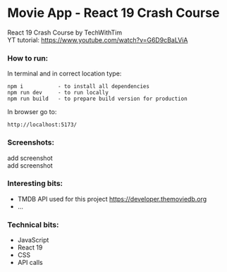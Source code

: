 # Movie App - React 19 Crash Course

React 19 Crash Course by TechWithTim <br>
YT tutorial: https://www.youtube.com/watch?v=G6D9cBaLViA <br>

### How to run:

In terminal and in correct location type:

```
npm i           - to install all dependencies
npm run dev     - to run locally
npm run build   - to prepare build version for production
```

In browser go to:

```
http://localhost:5173/
```

### Screenshots: <br>

add screenshot<br>
add screenshot<br>

### Interesting bits:

- TMDB API used for this project https://developer.themoviedb.org
- ...

### Technical bits:

- JavaScript
- React 19
- CSS
- API calls
